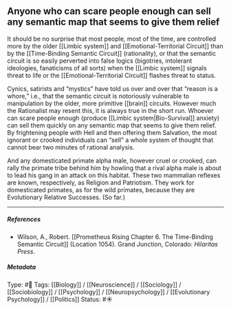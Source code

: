 ## Anyone who can scare people enough can sell any semantic map that seems to give them relief  # 

It should be no surprise that most people, most of the time, are controlled more by the older [[Limbic system]] and [[Emotional-Territorial Circuit]] than by the [[Time-Binding Semantic Circuit]] (rationality), or that the semantic circuit is so easily perverted into false logics (bigotries, intolerant ideologies, fanaticisms of all sorts) when the [[Limbic system]] signals threat to life or the [[Emotional-Territorial Circuit]] flashes threat to status. 

Cynics, satirists and “mystics” have told us over and over that “reason is a whore,” i.e., that the semantic circuit is notoriously vulnerable to manipulation by the older, more primitive [[brain]] circuits. However much the Rationalist may resent this, it is always true in the short run. Whoever can scare people enough (produce [[Limbic system|Bio-Survival]] anxiety) can sell them quickly on any semantic map that seems to give them relief. By frightening people with Hell and then offering them Salvation, the most ignorant or crooked individuals can “sell” a whole system of thought that cannot bear two minutes of rational analysis. 

And any domesticated primate alpha male, however cruel or crooked, can rally the primate tribe behind him by howling that a rival alpha male is about to lead his gang in an attack on this habitat. These two mammalian reflexes are known, respectively, as Religion and Patriotism. They work for domesticated primates, as for the wild primates, because they are Evolutionary Relative Successes. (So far.)

___

##### References

- Wilson, A., Robert. [[Prometheus Rising Chapter 6. The Time-Binding Semantic Circuit]] (Location 1054). Grand Junction, Colorado: _Hilaritas Press_.

##### Metadata

Type: #🔴 
Tags: [[Biology]] / [[Neuroscience]] / [[Sociology]] / [[Sociobiology]] / [[Psychology]] / [[Neuropsychology]] / [[Evolutionary Psychology]] / [[Politics]]
Status: #☀️ 